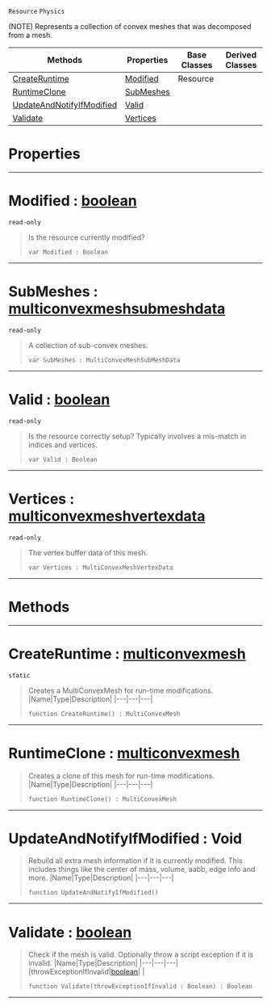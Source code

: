  `Resource` `Physics`



(NOTE) Represents a collection of convex meshes that was decomposed from a mesh.

|Methods|Properties|Base Classes|Derived Classes|
|---|---|---|---|
|[ CreateRuntime](multiconvexmesh.md#createruntime-zilch-engin)|[ Modified](multiconvexmesh.md#modified-zilch-engine-doc)|Resource| |
|[ RuntimeClone](multiconvexmesh.md#runtimeclone-zilch-engine)|[ SubMeshes](multiconvexmesh.md#submeshes-zilch-engine-do)| | |
|[ UpdateAndNotifyIfModified](multiconvexmesh.md#updateandnotifyifmodifie)|[ Valid](multiconvexmesh.md#valid-zilch-engine-docume)| | |
|[ Validate](multiconvexmesh.md#validate-zilch-engine-doc)|[ Vertices](multiconvexmesh.md#vertices-zilch-engine-doc)| | |


 #  Properties


---  
 #  Modified : [boolean](../nada_base_types/boolean.md)

 `read-only`

> Is the resource currently modified?
> ``` lang=cpp, name=Nada
> var Modified : Boolean


---  
 #  SubMeshes : [multiconvexmeshsubmeshdata](multiconvexmeshsubmeshdata.md)

 `read-only`

> A collection of sub-convex meshes.
> ``` lang=cpp, name=Nada
> var SubMeshes : MultiConvexMeshSubMeshData


---  
 #  Valid : [boolean](../nada_base_types/boolean.md)

 `read-only`

> Is the resource correctly setup? Typically involves a mis-match in indices and vertices.
> ``` lang=cpp, name=Nada
> var Valid : Boolean


---  
 #  Vertices : [multiconvexmeshvertexdata](multiconvexmeshvertexdata.md)

 `read-only`

> The vertex buffer data of this mesh.
> ``` lang=cpp, name=Nada
> var Vertices : MultiConvexMeshVertexData


---  
 #  Methods


---  
 #  CreateRuntime : [multiconvexmesh](multiconvexmesh.md)

 `static`

> Creates a MultiConvexMesh for run-time modifications.
> |Name|Type|Description|
> |---|---|---|
> ``` lang=cpp, name=Nada
> function CreateRuntime() : MultiConvexMesh
> ``` 


---  
 #  RuntimeClone : [multiconvexmesh](multiconvexmesh.md)

> Creates a clone of this mesh for run-time modifications.
> |Name|Type|Description|
> |---|---|---|
> ``` lang=cpp, name=Nada
> function RuntimeClone() : MultiConvexMesh
> ``` 


---  
 #  UpdateAndNotifyIfModified : Void

> Rebuild all extra mesh information if it is currently modified. This includes things like the center of mass, volume, aabb, edge info and more.
> |Name|Type|Description|
> |---|---|---|
> ``` lang=cpp, name=Nada
> function UpdateAndNotifyIfModified()
> ``` 


---  
 #  Validate : [boolean](../nada_base_types/boolean.md)

> Check if the mesh is valid. Optionally throw a script exception if it is invalid.
> |Name|Type|Description|
> |---|---|---|
> |throwExceptionIfInvalid|[boolean](../nada_base_types/boolean.md)| |
> ``` lang=cpp, name=Nada
> function Validate(throwExceptionIfInvalid : Boolean) : Boolean
> ``` 


---  
 

 